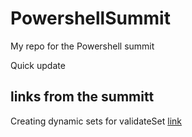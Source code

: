 # PowershellSummit
My repo for the Powershell summit 

Quick update

## links from the summitt

Creating dynamic sets for validateSet [link](https://vexx32.github.io/2018/11/29/Dynamic-ValidateSet/)

